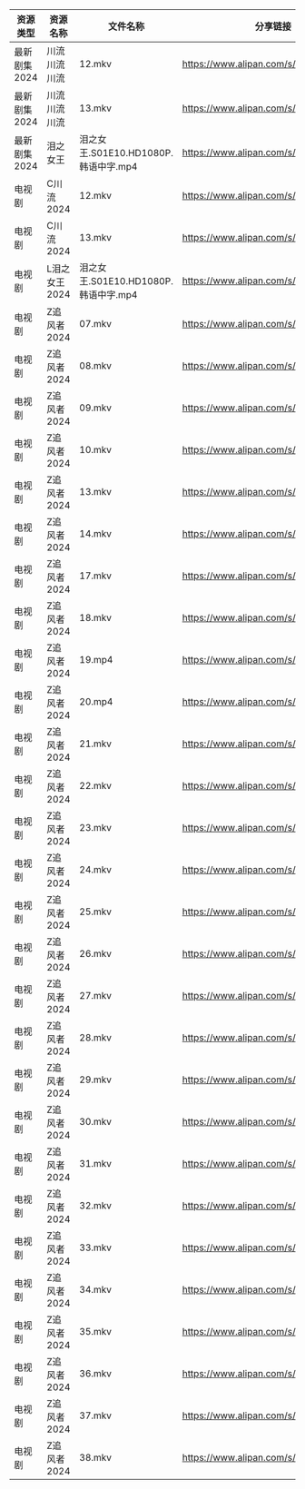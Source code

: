 | 资源类型     | 资源名称      | 文件名称                         | 分享链接                                 | 更新时间                |
| -------- | --------- | ---------------------------- | ------------------------------------ | ------------------- |
| 最新剧集2024 | 川流川流川流    | 12.mkv                       | https://www.alipan.com/s/BnTUH4N14dE | 2024-04-08 00:08:11 |
| 最新剧集2024 | 川流川流川流    | 13.mkv                       | https://www.alipan.com/s/BnTUH4N14dE | 2024-04-08 00:08:11 |
| 最新剧集2024 | 泪之女王      | 泪之女王.S01E10.HD1080P.韩语中字.mp4 | https://www.alipan.com/s/HxyRDH8VhTK | 2024-04-08 00:08:15 |
| 电视剧      | C川流2024   | 12.mkv                       | https://www.alipan.com/s/BWKk8kn6ZqK | 2024-04-08 00:05:11 |
| 电视剧      | C川流2024   | 13.mkv                       | https://www.alipan.com/s/BWKk8kn6ZqK | 2024-04-08 00:05:10 |
| 电视剧      | L泪之女王2024 | 泪之女王.S01E10.HD1080P.韩语中字.mp4 | https://www.alipan.com/s/GhYLZdpMfQz | 2024-04-08 00:06:04 |
| 电视剧      | Z追风者2024  | 07.mkv                       | https://www.alipan.com/s/5WiMcYBHLCM | 2024-04-08 10:07:19 |
| 电视剧      | Z追风者2024  | 08.mkv                       | https://www.alipan.com/s/5WiMcYBHLCM | 2024-04-08 10:07:18 |
| 电视剧      | Z追风者2024  | 09.mkv                       | https://www.alipan.com/s/5WiMcYBHLCM | 2024-04-08 10:07:18 |
| 电视剧      | Z追风者2024  | 10.mkv                       | https://www.alipan.com/s/5WiMcYBHLCM | 2024-04-08 10:07:18 |
| 电视剧      | Z追风者2024  | 13.mkv                       | https://www.alipan.com/s/5WiMcYBHLCM | 2024-04-08 10:07:17 |
| 电视剧      | Z追风者2024  | 14.mkv                       | https://www.alipan.com/s/5WiMcYBHLCM | 2024-04-08 10:07:17 |
| 电视剧      | Z追风者2024  | 17.mkv                       | https://www.alipan.com/s/5WiMcYBHLCM | 2024-04-08 10:07:17 |
| 电视剧      | Z追风者2024  | 18.mkv                       | https://www.alipan.com/s/5WiMcYBHLCM | 2024-04-08 10:07:17 |
| 电视剧      | Z追风者2024  | 19.mp4                       | https://www.alipan.com/s/5WiMcYBHLCM | 2024-04-08 10:07:16 |
| 电视剧      | Z追风者2024  | 20.mp4                       | https://www.alipan.com/s/5WiMcYBHLCM | 2024-04-08 10:07:16 |
| 电视剧      | Z追风者2024  | 21.mkv                       | https://www.alipan.com/s/5WiMcYBHLCM | 2024-04-08 10:07:15 |
| 电视剧      | Z追风者2024  | 22.mkv                       | https://www.alipan.com/s/5WiMcYBHLCM | 2024-04-08 10:07:15 |
| 电视剧      | Z追风者2024  | 23.mkv                       | https://www.alipan.com/s/5WiMcYBHLCM | 2024-04-08 10:07:15 |
| 电视剧      | Z追风者2024  | 24.mkv                       | https://www.alipan.com/s/5WiMcYBHLCM | 2024-04-08 10:07:14 |
| 电视剧      | Z追风者2024  | 25.mkv                       | https://www.alipan.com/s/5WiMcYBHLCM | 2024-04-08 10:07:14 |
| 电视剧      | Z追风者2024  | 26.mkv                       | https://www.alipan.com/s/5WiMcYBHLCM | 2024-04-08 10:07:14 |
| 电视剧      | Z追风者2024  | 27.mkv                       | https://www.alipan.com/s/5WiMcYBHLCM | 2024-04-08 10:07:13 |
| 电视剧      | Z追风者2024  | 28.mkv                       | https://www.alipan.com/s/5WiMcYBHLCM | 2024-04-08 10:07:13 |
| 电视剧      | Z追风者2024  | 29.mkv                       | https://www.alipan.com/s/5WiMcYBHLCM | 2024-04-08 10:07:13 |
| 电视剧      | Z追风者2024  | 30.mkv                       | https://www.alipan.com/s/5WiMcYBHLCM | 2024-04-08 10:07:12 |
| 电视剧      | Z追风者2024  | 31.mkv                       | https://www.alipan.com/s/5WiMcYBHLCM | 2024-04-08 10:07:12 |
| 电视剧      | Z追风者2024  | 32.mkv                       | https://www.alipan.com/s/5WiMcYBHLCM | 2024-04-08 10:07:12 |
| 电视剧      | Z追风者2024  | 33.mkv                       | https://www.alipan.com/s/5WiMcYBHLCM | 2024-04-08 10:07:12 |
| 电视剧      | Z追风者2024  | 34.mkv                       | https://www.alipan.com/s/5WiMcYBHLCM | 2024-04-08 10:07:12 |
| 电视剧      | Z追风者2024  | 35.mkv                       | https://www.alipan.com/s/5WiMcYBHLCM | 2024-04-08 10:07:11 |
| 电视剧      | Z追风者2024  | 36.mkv                       | https://www.alipan.com/s/5WiMcYBHLCM | 2024-04-08 10:07:11 |
| 电视剧      | Z追风者2024  | 37.mkv                       | https://www.alipan.com/s/5WiMcYBHLCM | 2024-04-08 10:07:10 |
| 电视剧      | Z追风者2024  | 38.mkv                       | https://www.alipan.com/s/5WiMcYBHLCM | 2024-04-08 10:07:10 |
